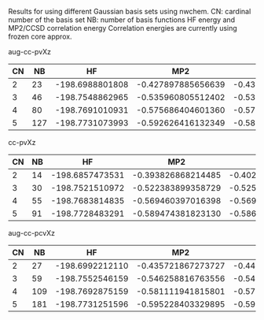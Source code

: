 Results for using different Gaussian basis sets using nwchem.
CN: cardinal number of the basis set
NB: number of basis functions
HF energy and MP2/CCSD correlation energy
Correlation energies are currently using frozen core approx.


aug-cc-pvXz

| CN | NB| HF | MP2 | CCSD |
|--- | ---|---| ---| ---|
| 2  |  23  | -198.6988801808|-0.427897885656639 | -0.435289774373877|
| 3  |  46  |-198.7548862965 |-0.535960805512402 |-0.538813702931296|
|4   |  80  |-198.7691010931 |-0.575686404601360 |-0.575015377781855|
| 5  | 127  | -198.7731073993|-0.592626416132349 |-0.588434300394653|

cc-pvXz

| CN | NB |HF | MP2 | CCSD |
|--- | ---|---| ---| ---|
| 2  | 14 |-198.6857473531 |-0.393826868214485 |-0.402693322412371 |
| 3  | 30 |-198.7521510972 |-0.522383899358729 |-0.525981887211894|
|4   | 55 |-198.7683814835 |-0.569460397016398 |-0.569667014248489|
| 5  | 91 |-198.7728483291 |-0.589474381823130 |-0.586106096404020 |


aug-cc-pcvXz

| CN | NB |HF | MP2 | CCSD |
|--- | ---|---| ---| ---|
| 2  | 27 |-198.6992212110 | -0.435721867273727|-0.442050112221510 |
| 3  | 59 |-198.7552546159 | -0.546258816763556| -0.547993362738618|
|4   |109 |-198.7692875159 | -0.581111941815801|-0.579419506120230|
| 5  | 181 | -198.7731251596 | -0.595228403329895 | -0.590450192595096|
